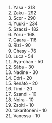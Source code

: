 1. Yasa - 318
2. Zaku - 292
3. Scor - 290
4. Yuuki - 234
5. Szacsi - 182
6. Yoru - 168
7. Gaara - 116
8. Rizi - 90
9. Chesy - 76
10. Luca - 54
11. Aya-chan - 50
12. Sába - 30
12. Nadine - 30
13. Dóri - 20
13. Renátó - 20
13. Timi - 20
14. Szandi - 10
14. Noira - 10
14. Zsolti - 10
14. takarítónéni - 10
14. Vanessa - 10
